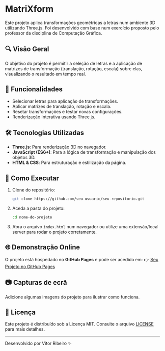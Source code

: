# MatriXform
Este projeto aplica transformações geométricas a letras num ambiente 3D utilizando Three.js. Foi desenvolvido com base num exercício proposto pelo professor da disciplina de Computação Gráfica.

## 🔍 Visão Geral
O objetivo do projeto é permitir a seleção de letras e a aplicação de matrizes de transformação (translação, rotação, escala) sobre elas, visualizando o resultado em tempo real.

## 🚀 Funcionalidades
- Selecionar letras para aplicação de transformações.
- Aplicar matrizes de translação, rotação e escala.
- Resetar transformações e testar novas configurações.
- Renderização interativa usando Three.js.

## 🛠️ Tecnologias Utilizadas
- **Three.js**: Para renderização 3D no navegador.
- **JavaScript (ES6+)**: Para a lógica de transformação e manipulação dos objetos 3D.
- **HTML & CSS**: Para estruturação e estilização da página.

## 📌 Como Executar
1. Clone do repositório:
   ```bash
   git clone https://github.com/seu-usuario/seu-repositorio.git
   ```
2. Aceda a pasta do projeto:
   ```bash
   cd nome-do-projeto
   ```
3. Abra o arquivo `index.html` num navegador ou utilize uma extensão/local server para rodar o projeto corretamente.

## 🌐 Demonstração Online
O projeto está hospedado no **GitHub Pages** e pode ser acedido em:
👉 [Seu Projeto no GitHub Pages](https://seu-usuario.github.io/seu-repositorio/)

## 📷 Capturas de ecrã
Adicione algumas imagens do projeto para ilustrar como funciona.

## 📜 Licença
Este projeto é distribuído sob a Licença MIT. Consulte o arquivo [LICENSE](LICENSE) para mais detalhes.

---

Desenvolvido por Vitor Ribeiro ✨

